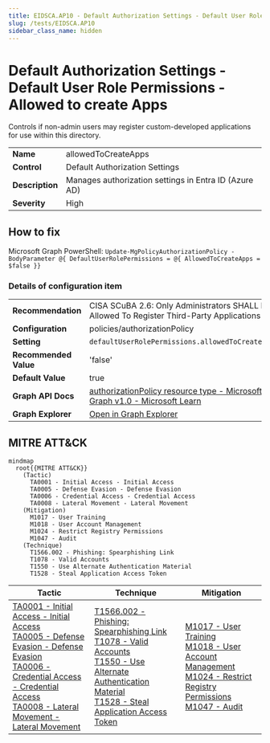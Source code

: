 ```yaml
---
title: EIDSCA.AP10 - Default Authorization Settings - Default User Role Permissions - Allowed to create Apps
slug: /tests/EIDSCA.AP10
sidebar_class_name: hidden
---
```


# Default Authorization Settings - Default User Role Permissions - Allowed to create Apps

Controls if non-admin users may register custom-developed applications for use within this directory.

| | |
|-|-|
| **Name** | allowedToCreateApps |
| **Control** | Default Authorization Settings |
| **Description** | Manages authorization settings in Entra ID (Azure AD) |
| **Severity** | High |

## How to fix

Microsoft Graph PowerShell: ```Update-MgPolicyAuthorizationPolicy -BodyParameter @{ DefaultUserRolePermissions = @{ AllowedToCreateApps = $false }}```

### Details of configuration item
| | |
|-|-|
| **Recommendation** | CISA SCuBA 2.6: Only Administrators SHALL Be Allowed To Register Third-Party Applications |
| **Configuration** | policies/authorizationPolicy |
| **Setting** | `defaultUserRolePermissions.allowedToCreateApps` |
| **Recommended Value** | 'false' |
| **Default Value** | true |
| **Graph API Docs** | [authorizationPolicy resource type - Microsoft Graph v1.0 - Microsoft Learn](https://learn.microsoft.com/en-us/graph/api/resources/authorizationpolicy) |
| **Graph Explorer** | [Open in Graph Explorer](https://developer.microsoft.com/en-us/graph/graph-explorer?request=policies/authorizationPolicy&method=GET&version=beta&GraphUrl=https://graph.microsoft.com) |


## MITRE ATT&CK

```mermaid
mindmap
  root{{MITRE ATT&CK}}
    (Tactic)
      TA0001 - Initial Access - Initial Access
      TA0005 - Defense Evasion - Defense Evasion
      TA0006 - Credential Access - Credential Access
      TA0008 - Lateral Movement - Lateral Movement
    (Mitigation)
      M1017 - User Training
      M1018 - User Account Management
      M1024 - Restrict Registry Permissions
      M1047 - Audit
    (Technique)
      T1566.002 - Phishing: Spearphishing Link
      T1078 - Valid Accounts
      T1550 - Use Alternate Authentication Material
      T1528 - Steal Application Access Token
```
|Tactic|Technique|Mitigation|
|---|---|---|
|[TA0001 - Initial Access - Initial Access](https://attack.mitre.org/tactics/TA0001)<br/>[TA0005 - Defense Evasion - Defense Evasion](https://attack.mitre.org/tactics/TA0005)<br/>[TA0006 - Credential Access - Credential Access](https://attack.mitre.org/tactics/TA0006)<br/>[TA0008 - Lateral Movement - Lateral Movement](https://attack.mitre.org/tactics/TA0008)|[T1566.002 - Phishing: Spearphishing Link](https://attack.mitre.org/techniques/T1566/002)<br/>[T1078 - Valid Accounts](https://attack.mitre.org/techniques/T1078)<br/>[T1550 - Use Alternate Authentication Material](https://attack.mitre.org/techniques/T1550)<br/>[T1528 - Steal Application Access Token](https://attack.mitre.org/techniques/T1528)|[M1017 - User Training](https://attack.mitre.org/mitigations/M1017)<br/>[M1018 - User Account Management](https://attack.mitre.org/mitigations/M1018)<br/>[M1024 - Restrict Registry Permissions](https://attack.mitre.org/mitigations/M1024)<br/>[M1047 - Audit](https://attack.mitre.org/mitigations/M1047)|

